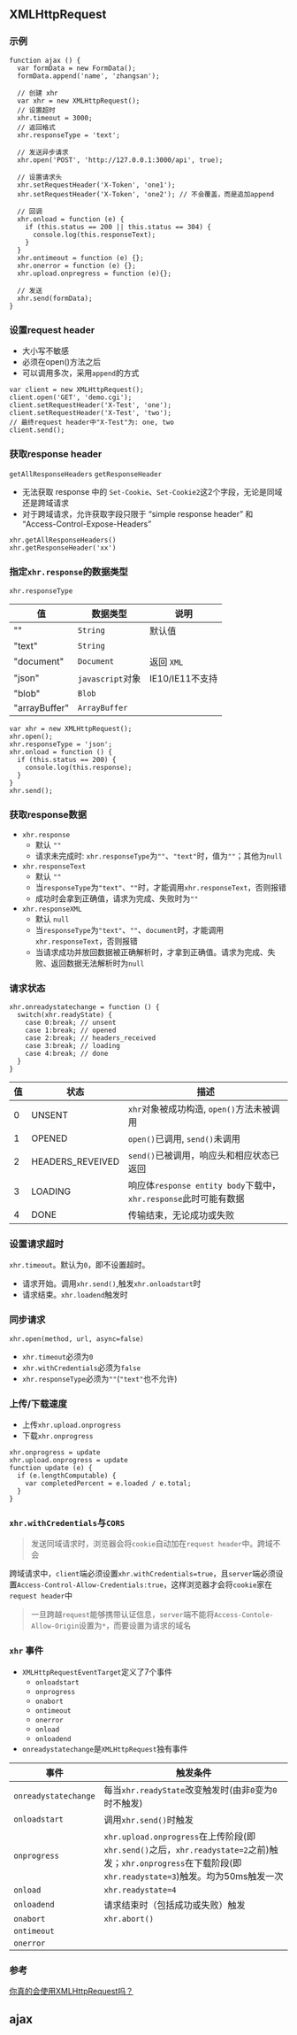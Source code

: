 
<a id="XMLHttpRequest"></a>

## XMLHttpRequest

### 示例

```
function ajax () {
  var formData = new FormData();
  formData.append('name', 'zhangsan');

  // 创建 xhr
  var xhr = new XMLHttpRequest();
  // 设置超时
  xhr.timeout = 3000;
  // 返回格式
  xhr.responseType = 'text';

  // 发送异步请求
  xhr.open('POST', 'http://127.0.0.1:3000/api', true);
  
  // 设置请求头
  xhr.setRequestHeader('X-Token', 'one1');
  xhr.setRequestHeader('X-Token', 'one2'); // 不会覆盖，而是追加append
  
  // 回调
  xhr.onload = function (e) {
    if (this.status == 200 || this.status == 304) {
      console.log(this.responseText);
    }
  }
  xhr.ontimeout = function (e) {};
  xhr.onerror = function (e) {};
  xhr.upload.onpregress = function (e){};
  
  // 发送
  xhr.send(formData);
}
```

### 设置request header

* 大小写不敏感
* 必须在open()方法之后
* 可以调用多次，采用`append`的方式

```
var client = new XMLHttpRequest();
client.open('GET', 'demo.cgi');
client.setRequestHeader('X-Test', 'one');
client.setRequestHeader('X-Test', 'two');
// 最终request header中"X-Test"为: one, two
client.send();
```

### 获取response header

`getAllResponseHeaders` `getResponseHeader`

* 无法获取 response 中的 `Set-Cookie`、`Set-Cookie2`这2个字段，无论是同域还是跨域请求
* 对于跨域请求，允许获取字段只限于 “simple response header” 和 “Access-Control-Expose-Headers”

```
xhr.getAllResponseHeaders()
xhr.getResponseHeader('xx')
```

### 指定`xhr.response`的数据类型

`xhr.responseType`

值 | 数据类型 | 说明
------------- | ------------- | -------------
"" | `String` | 默认值
"text" | `String` |
"document" | `Document` | 返回 `XML`
"json" | `javascript`对象  | IE10/IE11不支持
"blob" | `Blob` |
"arrayBuffer" | `ArrayBuffer` |

```
var xhr = new XMLHttpRequest();
xhr.open();
xhr.responseType = 'json';
xhr.onload = function () {
  if (this.status == 200) {
    console.log(this.response);
  }
}
xhr.send();
```

### 获取response数据

* `xhr.response`
  * 默认 `""`
  * 请求未完成时: `xhr.responseType`为`""`、`"text"`时，值为`""`；其他为`null`
* `xhr.responseText`
  * 默认 `""`
  * 当`responseType`为`"text"`、`""`时，才能调用`xhr.responseText`，否则报错
  * 成功时会拿到正确值，请求为完成、失败时为`""`
* `xhr.responseXML`
  * 默认 `null`
  * 当`responseType`为`"text"`、`""`、`document`时，才能调用`xhr.responseText`，否则报错
  * 当请求成功并放回数据被正确解析时，才拿到正确值。请求为完成、失败、返回数据无法解析时为`null`

### 请求状态

```
xhr.onreadystatechange = function () {
  switch(xhr.readyState) {
    case 0:break; // unsent
    case 1:break; // opened
    case 2:break; // headers_received
    case 3:break; // loading
    case 4:break; // done
  }
}
```

值 | 状态 | 描述
------------- | ------------- | -------------
0 | UNSENT | `xhr`对象被成功构造, `open()`方法未被调用
1 | OPENED | `open()`已调用, `send()`未调用
2 | HEADERS_REVEIVED | `send()`已被调用，响应头和相应状态已返回
3 | LOADING | 响应体`response entity body`下载中，`xhr.response`此时可能有数据
4 | DONE | 传输结束，无论成功或失败

### 设置请求超时

`xhr.timeout`。默认为`0`，即不设置超时。

* 请求开始。调用`xhr.send()`,触发`xhr.onloadstart`时
* 请求结束。`xhr.loadend`触发时

### 同步请求

`xhr.open(method, url, async=false)`

* `xhr.timeout`必须为`0`
* `xhr.withCredentials`必须为`false`
* `xhr.responseType`必须为`""`(`"text"`也不允许)

### 上传/下载速度

* 上传`xhr.upload.onprogress`
* 下载`xhr.onprogress`

```
xhr.onprogress = update
xhr.upload.onprogress = update
function update (e) {
  if (e.lengthComputable) {
    var completedPercent = e.loaded / e.total;
  }
}
```

### `xhr.withCredentials`与`CORS`

>发送同域请求时，浏览器会将`cookie`自动加在`request header`中。跨域不会

跨域请求中，`client`端必须设置`xhr.withCredentials=true`，且`server`端必须设置`Access-Control-Allow-Credentials:true`，这样浏览器才会将`cookie`家在`request header`中

>一旦跨越`request`能够携带认证信息，`server`端不能将`Access-Contole-Allow-Origin`设置为`*`，而要设置为请求的域名

### `xhr` 事件

* `XMLHttpRequestEventTarget`定义了7个事件
  * `onloadstart`
  * `onprogress`
  * `onabort`
  * `ontimeout`
  * `onerror`
  * `onload`
  * `onloadend`
* `onreadystatechange`是`XMLHttpRequest`独有事件


事件 | 触发条件
------------- | -------------
`onreadystatechange` | 每当`xhr.readyState`改变触发时(由非`0`变为`0`时不触发)
`onloadstart` | 调用`xhr.send()`时触发
`onprogress` | `xhr.upload.onprogress`在上传阶段(即`xhr.send()`之后，`xhr.readystate=2`之前)触发；`xhr.onprogress`在下载阶段(即`xhr.readystate=3`)触发。均为50ms触发一次
`onload` | `xhr.readystate=4`
`onloadend` | 请求结束时（包括成功或失败）触发
`onabort` | `xhr.abort()`
`ontimeout` | 
`onerror` |

### 参考

[你真的会使用XMLHttpRequest吗？](https://segmentfault.com/a/1190000004322487)


<a id="ajax"></a>

## ajax










